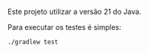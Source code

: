 Este projeto utilizar a versão 21 do Java.

Para executar os testes é simples:

```
./gradlew test
```